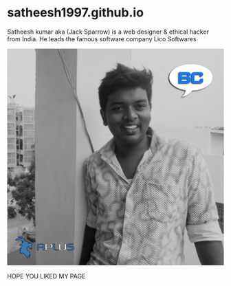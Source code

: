 # satheesh1997.github.io
Satheesh kumar aka (Jack Sparrow) is a web designer &amp; ethical hacker from India. He leads the famous software company Lico Softwares

![Satheesh Kumar](favicon.png)


HOPE YOU LIKED MY PAGE
